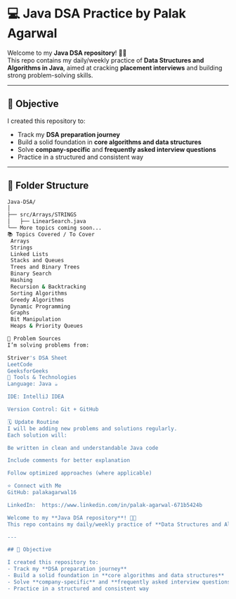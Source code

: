 # 💻 Java DSA Practice by Palak Agarwal

Welcome to my **Java DSA repository**! 👩‍💻  
This repo contains my daily/weekly practice of **Data Structures and Algorithms in Java**, aimed at cracking **placement interviews** and building strong problem-solving skills.

---

## 🎯 Objective

I created this repository to:
- Track my **DSA preparation journey**
- Build a solid foundation in **core algorithms and data structures**
- Solve **company-specific** and **frequently asked interview questions**
- Practice in a structured and consistent way

---

## 📂 Folder Structure

```bash
Java-DSA/
│
├── src/Arrays/STRINGS
│   ├── LinearSearch.java
└── More topics coming soon...
📚 Topics Covered / To Cover
 Arrays
 Strings
 Linked Lists
 Stacks and Queues
 Trees and Binary Trees
 Binary Search
 Hashing
 Recursion & Backtracking
 Sorting Algorithms
 Greedy Algorithms
 Dynamic Programming
 Graphs
 Bit Manipulation
 Heaps & Priority Queues

📌 Problem Sources
I’m solving problems from:

Striver's DSA Sheet
LeetCode
GeeksforGeeks
🚀 Tools & Technologies
Language: Java ☕

IDE: IntelliJ IDEA

Version Control: Git + GitHub

🗓️ Update Routine
I will be adding new problems and solutions regularly.
Each solution will:

Be written in clean and understandable Java code

Include comments for better explanation

Follow optimized approaches (where applicable)

⭐ Connect with Me
GitHub: palakagarwal16

LinkedIn:  https://www.linkedin.com/in/palak-agarwal-671b5424b

Welcome to my **Java DSA repository**! 👩‍💻  
This repo contains my daily/weekly practice of **Data Structures and Algorithms in Java**, aimed at cracking **placement interviews** and building strong problem-solving skills.

---

## 🎯 Objective

I created this repository to:
- Track my **DSA preparation journey**
- Build a solid foundation in **core algorithms and data structures**
- Solve **company-specific** and **frequently asked interview questions**
- Practice in a structured and consistent way
